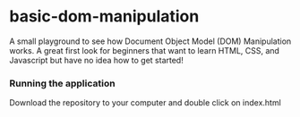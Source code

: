 # basic-dom-manipulation

A small playground to see how Document Object Model (DOM) Manipulation works. A great first look for beginners that want
to learn HTML, CSS, and Javascript but have no idea how to get started!

### Running the application

Download the repository to your computer and double click on index.html
